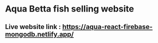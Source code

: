 # Aqua Betta fish selling website

## Live website link : https://aqua-react-firebase-mongodb.netlify.app/
